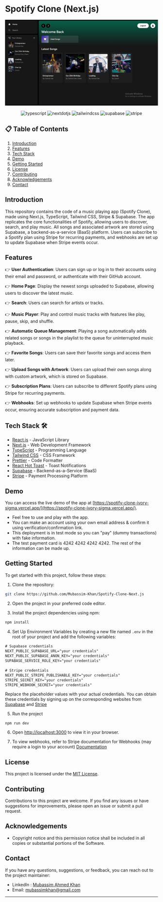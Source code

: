 # Spotify Clone (Next.js)

![Preview Image](https://github.com/Mubassim-Khan/Spotify-Clone-Next.js/blob/master/assets/Preview.png)

<div align="center">
    <img src="https://img.shields.io/badge/-TypeScript-black?style=for-the-badge&logoColor=white&logo=typescript&color=3178C6" alt="typescript" />
     <img src="https://img.shields.io/badge/-Next_JS-black?style=for-the-badge&logoColor=white&logo=nextdotjs&color=000000" alt="nextdotjs" />
    <img src="https://img.shields.io/badge/-Tailwind_CSS-black?style=for-the-badge&logoColor=white&logo=tailwindcss&color=06B6D4" alt="tailwindcss" />
    <img src="https://img.shields.io/badge/-Supabase-black?style=for-the-badge&logoColor=white&logo=supabase&color=234ea94b" alt="supabase" />
    <img src="https://img.shields.io/badge/-Stripe-%23563D7C.svg?style=for-the-badge&logo=stripe&logoColor=white" alt="stripe" />
</div>

## 📋 <a name="table">Table of Contents</a>

1. [Introduction](#introduction)
2. [Features](#features)
3. [Tech Stack](#tech-stack)
4. [Demo](#demo)
5. [Getting Started](#quick-start)
6. [License](#license)
7. [Contributing](#contributing)
8. [Acknowledgements](#acknowledgements)
9. [Contact](#contact)

## <a name="introduction">Introduction</a>

This repository contains the code of a music playing app (Spotify Clone), made using Next.js, TypeScript, Tailwind CSS, Stripe & Supabase. The app replicates the core functionalities of Spotify, allowing users to discover, search, and play music. All songs and associated artwork are stored using Supabase, a backend-as-a-service (BaaS) platform. Users can subscribe to a Spotify plan using Stripe for recurring payments, and webhooks are set up to update Supabase when Stripe events occur.

## <a name="features">Features</a>

👉 **User Authentication**: Users can sign up or log in to their accounts using their email and password, or authenticate with their GitHub account.

👉 **Home Page**: Display the newest songs uploaded to Supabase, allowing users to discover the latest music.

👉 **Search**: Users can search for artists or tracks.

👉 **Music Player**: Play and control music tracks with features like play, pause, skip, and shuffle.

👉 **Automatic Queue Management**: Playing a song automatically adds related songs or songs in the playlist to the queue for uninterrupted music playback.

👉 **Favorite Songs**: Users can save their favorite songs and access them later.

👉 **Upload Songs with Artwork**: Users can upload their own songs along with custom artwork, which is stored on Supabase.

👉 **Subscription Plans**: Users can subscribe to different Spotify plans using Stripe for recurring payments.

👉 **Webhooks**: Set up webhooks to update Supabase when Stripe events occur, ensuring accurate subscription and payment data.

## <a name="tech-stack">Tech Stack 🛠️</a>

- [React.js](https://reactjs.org/) - JavaScript Library
- [Next.js](https://nextjs.org/) - Web Development Framework
- [TypeScript](https://www.typescriptlang.org/) - Programming Language
- [Tailwind CSS](https://tailwindcss.com/) - CSS Framework
- [Prettier](https://prettier.io/) - Code Formatter
- [React Hot Toast](https://react-hot-toast.com/docs) - Toast Notifications
- [Supabase](https://supabase.com/) - Backend-as-a-Service (BaaS)
- [Stripe](https://stripe.com/) - Payment Processing Platform

## <a name="#demo">Demo</a>

You can access the live demo of the app at [https://spotify-clone-ivory-sigma.vercel.app/](https://spotify-clone-ivory-sigma.vercel.app/).

- Feel free to use and play with the app.
- You can make an account using your own email address & confirm it using verification/confirmation link.
- This deployment is in test mode so you can "pay" (dummy transactions) with fake information.
- The test payment card is 4242 4242 4242 4242. The rest of the information can be made up.

## <a name="#quick-start">Getting Started</a>

To get started with this project, follow these steps:

1. Clone the repository:

```bash
git clone https://github.com/Mubassim-Khan/Spotify-Clone-Next.js
```

2. Open the project in your preferred code editor.

3. Install the project dependencies using npm:

```bash
npm install
```

4. Set Up Environment Variables by creating a new file named `.env` in the root of your project and add the following variables:

```env
# Supabase credentials
NEXT_PUBLIC_SUPABASE_URL="your credentials"
NEXT_PUBLIC_SUPABASE_ANON_KEY="your credentials"
SUPABASE_SERVICE_ROLE_KEY="your credentials"

# Stripe credentials
NEXT_PUBLIC_STRIPE_PUBLISHABLE_KEY="your credentials"
STRIPE_SECRET_KEY="your credentials"
STRIPE_WEBHOOK_SECRET="your credentials"
```

Replace the placeholder values with your actual credentials. You can obtain these credentials by signing up on the corresponding websites from [Supabase](https://supabase.com/) and [Stripe](https://stripe.com/)

5. Run the project

```bash
npm run dev
```

6. Open [http://localhost:3000](http://localhost:3000) to view it in your browser.

7. To view webhooks, refer to Stripe documentation for Webhooks (may require a login to your account) [Documentation](https://dashboard.stripe.com/webhooks)

## <a name="license">License</a>

This project is licensed under the [MIT License](https://opensource.org/licenses/MIT).

## <a name="contributing">Contributing</a>

Contributions to this project are welcome. If you find any issues or have suggestions for improvements, please open an issue or submit a pull request.

## <a name="acknowledgements">Acknowledgements</a>

- Copyright notice and this permission notice shall be included in all copies or substantial portions of the Software.

## <a name="contact">Contact</a>

If you have any questions, suggestions, or feedback, you can reach out to the project maintainer:

- LinkedIn : [Mubassim Ahmed Khan](https://www.linkedin.com/in/mubassim)
- Email: [mubassimkhan@gmail.com](mailto:mubassimkhan@gmail.com)

---

<!----->
